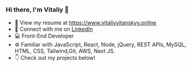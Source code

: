 ### Hi there, I'm Vitaliy 👋

- 📄 View my resume at https://www.vitaliyvitanskyy.online
- 🧑 Connect with me on [LinkedIn](https://www.linkedin.com/in/vitaliy-vitanskyy/)
- 💻 Front-End Developer
- ⚙️ Familiar with JavaScript, React, Node, jQuery, REST APIs, MySQL, HTML, CSS, Tailwind,Git, AWS, Next JS.
- 👇 Check out my projects below!
